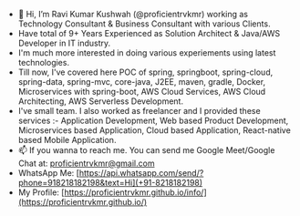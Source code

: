 - 👋 Hi, I’m Ravi Kumar Kushwah (@proficientrvkmr) working as Technology Consultant & Business Consultant with various Clients.
- Have total of 9+ Years Experienced as Solution Architect & Java/AWS Developer in IT industry. 
- I'm much more interested in doing various experiements using latest technologies.
- Till now, I've covered here POC of spring, springboot, spring-cloud, spring-data, spring-mvc, core-java, J2EE, maven, gradle, Docker, Microservices with spring-boot, AWS Cloud Services,
AWS Cloud Architecting, AWS Serverless Development.
- I've small team. I also worked as freelancer and I provided these services :- Application Development, Web based Product Development, Microservices based Application, 
Cloud based Application, React-native based Mobile Application.
- 📫 If you wanna to reach me. You can send me Google Meet/Google Chat at: proficientrvkmr@gmail.com
- WhatsApp Me: [https://api.whatsapp.com/send/?phone=918218182198&text=Hi](+91-8218182198)
- My Profile: [https://proficientrvkmr.github.io/info/](https://proficientrvkmr.github.io/)
